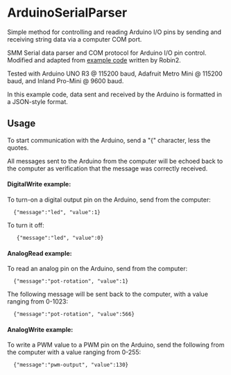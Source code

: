 # ArduinoSerialParser
Simple method for controlling and reading Arduino I/O pins by sending and receiving string data via a computer COM port.

SMM Serial data parser and COM protocol for Arduino I/O pin control.  Modified and adapted from [example code](http://forum.arduino.cc/index.php?topic=396450) written by Robin2.

Tested with Arduino UNO R3 @ 115200 baud, Adafruit Metro Mini @ 115200 baud, and Inland Pro-Mini @ 9600 baud.

In this example code, data sent and received by the Arduino is formatted in a JSON-style format.

## Usage
To start communication with the Arduino, send a "{" character, less the quotes.

All messages sent to the Arduino from the computer will be echoed back to the computer as verification that the message was correctly received.

#### DigitalWrite example:

   To turn-on a digital output pin on the Arduino, send from the computer:

      {"message":"led", "value":1}

   To turn it off:

       {"message":"led", "value":0}


#### AnalogRead example:

   To read an analog pin on the Arduino, send from the computer:

      {"message":"pot-rotation", "value":1}

The following message will be sent back to the computer, with a value ranging from 0-1023:

      {"message":"pot-rotation", "value":566}


#### AnalogWrite example:

   To write a PWM value to a PWM pin on the Arduino, send the following from the computer with a
   value ranging from 0-255:

      {"message":"pwm-output", "value":130}  
